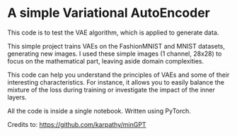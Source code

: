 # A simple Variational AutoEncoder

This code is to test the VAE algorithm, which is applied to generate data. 

This simple project trains VAEs on the FashionMNIST and MNIST datasets, generating new images. I used these simple images (1 channel, 28x28) to focus on the mathematical part, leaving aside domain complexities.

This code can help you understand the principles of VAEs and some of their interesting characteristics. For instance, it allows you to easily balance the mixture of the loss during training or investigate the impact of the inner layers.

All the code is inside a single notebook. Written using PyTorch.

Credits to:
https://github.com/karpathy/minGPT